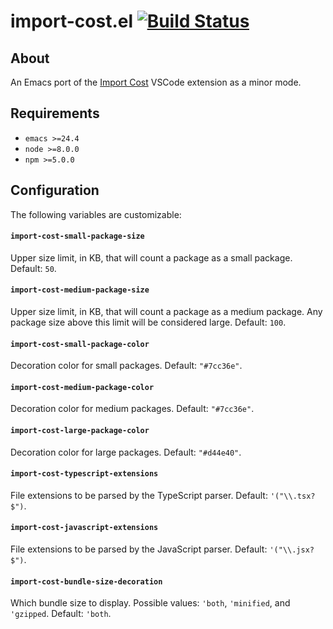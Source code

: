 # import-cost.el [![Build Status](https://travis-ci.org/madeleinedaly/import-cost.el.svg?branch=master)](https://travis-ci.org/madeleinedaly/import-cost.el)

## About

An Emacs port of the [Import Cost](https://github.com/wix/import-cost/) VSCode extension as a minor mode.

## Requirements

- `emacs >=24.4`
- `node >=8.0.0`
- `npm >=5.0.0`

## Configuration

The following variables are customizable:

#### `import-cost-small-package-size`

Upper size limit, in KB, that will count a package as a small package. Default: `50`.

#### `import-cost-medium-package-size`

Upper size limit, in KB, that will count a package as a medium package. Any package size above this limit will be considered large. Default: `100`.

#### `import-cost-small-package-color`

Decoration color for small packages. Default: `"#7cc36e"`.

#### `import-cost-medium-package-color`

Decoration color for medium packages. Default: `"#7cc36e"`.

#### `import-cost-large-package-color`

Decoration color for large packages. Default: `"#d44e40"`.

#### `import-cost-typescript-extensions`

File extensions to be parsed by the TypeScript parser. Default: `'("\\.tsx?$")`.

#### `import-cost-javascript-extensions`

File extensions to be parsed by the JavaScript parser. Default: `'("\\.jsx?$")`.

#### `import-cost-bundle-size-decoration`

Which bundle size to display. Possible values: `'both`, `'minified`, and `'gzipped`. Default: `'both`.

